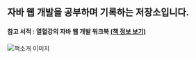 ## 자바 웹 개발을 공부하며 기록하는 저장소입니다.

#### 참고 서적 : 열혈강의 자바 웹 개발 워크북 [(책 정보 보기)](https://book.naver.com/bookdb/book_detail.nhn?bid=7623127)

![책소개 이미지](https://blogfiles.pstatic.net/MjAxODA4MTBfNDMg/MDAxNTMzOTA3Njg5MjI2._tHEae6H10Ije0m4gyLU-Ojheypv5JrBzpcYrRLg6vgg.kN7Vtdl-Z567Wah2o4xiMQRE7PtwpuWDUF0DDdZ_kCkg.PNG.3457soso/%EC%8A%A4%ED%81%AC%EB%A6%B0%EC%83%B7%2C_2018-08-10_22-22-41.png)

